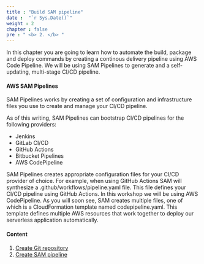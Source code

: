 ```yaml
---
title : "Build SAM pipeline"
date :  "`r Sys.Date()`" 
weight : 2
chapter : false
pre : " <b> 2. </b> "
---
```

In this chapter you are going to learn how to automate the build, package and deploy commands by creating a continous delivery pipeline using AWS Code Pipeline. We will be using SAM Pipelines to generate and a self-updating, multi-stage CI/CD pipeline.

#### AWS SAM Pipelines
SAM Pipelines works by creating a set of configuration and infrastructure files you use to create and manage your CI/CD pipeline.

As of this writing, SAM Pipelines can bootstrap CI/CD pipelines for the following providers:
- Jenkins
- GitLab CI/CD
- GitHub Actions
- Bitbucket Pipelines
- AWS CodePipeline

SAM Pipelines creates appropriate configuration files for your CI/CD provider of choice. For example, when using GitHub Actions SAM will synthesize a .github/workflows/pipeline.yaml file. This file defines your CI/CD pipeline using GitHub Actions. In this workshop we will be using AWS CodePipeline. As you will soon see, SAM creates multiple files, one of which is a CloudFormation template named codepipeline.yaml. This template defines multiple AWS resources that work together to deploy our serverless application automatically.

#### Content
1. [Create Git repository](2-1-create-git-repo)
2. [Create SAM pipeline](2-2-create-pipeline)
